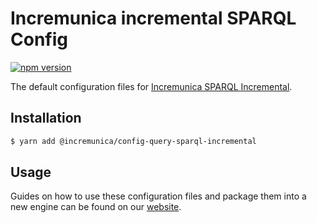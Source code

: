 # Incremunica incremental SPARQL Config

[![npm version](https://badge.fury.io/js/%40incremunica%2Fconfig-query-sparql-incremental.svg)](https://www.npmjs.com/package/@incremunica/config-query-sparql-incremental)

The default configuration files for [Incremunica SPARQL Incremental](https://github.com/maartyman/incremental/tree/master/packages/incremental#readme).

## Installation

```bash
$ yarn add @incremunica/config-query-sparql-incremental
```

## Usage

Guides on how to use these configuration files and package them into a new engine can be found on our [website](https://comunica.dev/docs/modify/).
